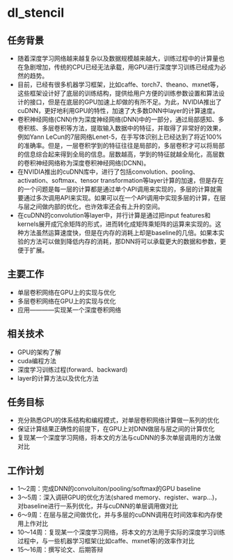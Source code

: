 # dl_stencil
## 任务背景
* 随着深度学习网络越来越复杂以及数据规模越来越大，训练过程中的计算量也在急剧增加，传统的CPU已经无法承载，用GPU进行深度学习训练已经成为必然的趋势。
* 目前，已经有很多机器学习框架，比如caffe、torch7、theano、mxnet等，这些框架设计好了底层的训练结构，提供给用户方便的训练参数设置和算法设计的接口，但是在底层的GPU加速上却做的有所不足。为此，NVIDIA推出了cuDNN，更好地利用GPU的特性，加速了大多数DNN中layer的计算速度。
* 卷积神经网络(CNN)作为深度神经网络(DNN)中的一部分，通过局部感知、多卷积核、多层卷积等方法，提取输入数据中的特征，并取得了非常好的效果，例如Yann LeCun的7层网络Lenet-5，在手写体识别上已经达到了将近100%的准确率。但是，一层卷积学到的特征往往是局部的，多层卷积才可以将局部的信息综合起来得到全局的信息。层数越高，学到的特征就越全局化，高层数的卷积神经网络称为深度卷积神经网络(DCNN)。
* 在NVIDIA推出的cuDNN库中，进行了包括convolution、pooling、activation、softmax、tensor transformation等layer计算的加速，但是存在的一个问题是每一层的计算都是通过单个API调用来实现的，多层的计算就需要通过多次调用API来实现。如果可以在一个API调用中实现多层的计算，在层与层之间做内部的优化，也许效率还会有上升的空间。
* 在cuDNN的convolution等layer中，并行计算是通过把input features和kernels展开成冗余矩阵的形式，进而转化成矩阵乘矩阵的运算来实现的。这种方法虽然运算速度快，但是在内存的消耗上却是baseline的几倍。如果本实验的方法可以做到降低内存的消耗，那DNN将可以承载更大的数据和参数，更便于扩展。

## 主要工作
* 单层卷积网络在GPU上的实现与优化
* 多层卷积网络在GPU上的实现与优化
* 应用————实现某一个深度卷积网络

## 相关技术
* GPU的架构了解
* cuda编程方法
* 深度学习训练过程(forward、backward)
* layer的计算方法以及优化方法

## 任务目标
* 充分熟悉GPU的体系结构和编程模式，对单层卷积网络计算做一系列的优化
* 保证计算结果正确性的前提下，在GPU上对DNN做层与层之间的计算优化
* 复现某一个深度学习网络，将本文的方法与cuDNN的多次单层调用的方法做对比

## 工作计划
* 1～2周：完成DNN的convoluiton/pooling/softmax的GPU baseline
* 3～5周：深入调研GPU的优化方法(shared memory、register、warp...)，对baseline进行一系列优化，并与cuDNN的单层调用做对比
* 6～9周：在层与层之间做优化，并与多层的cuDNN调用在时间效率和内存使用上作对比
* 10～14周：复现某一个深度学习网络，将本文的方法用于实际的深度学习训练过程中，与一些机器学习框架(比如caffe、mxnet等)的效率作对比
* 15～16周：撰写论文、后期答辩
